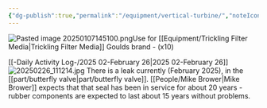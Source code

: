 ```yaml
---
{"dg-publish":true,"permalink":"/equipment/vertical-turbine/","noteIcon":"","created":"2025-05-20T09:18:16.156-05:00"}
---
```


![Pasted image 20250107145100.png](/img/user/Secondary/Images/Pasted%20image%2020250107145100.png)Use for [[Equipment/Trickling Filter Media\|Trickling Filter Media]]  Goulds brand - (x10) 

[[-Daily Activity Log-/2025 02-February 26\|2025 02-February 26]]
![20250226_111214.jpg](/img/user/20250226_111214.jpg)
There is a leak currently (February 2025), in the [[part/butterfly valve\|part/butterfly valve]].  [[People/Mike Brower\|Mike Brower]] expects that that seal has been in service for about 20 years - rubber components are expected to last about 15 years without problems. 